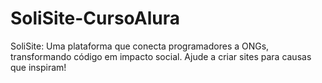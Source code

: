 # SoliSite-CursoAlura
SoliSite: Uma plataforma que conecta programadores a ONGs, transformando código em impacto social. Ajude a criar sites para causas que inspiram!
